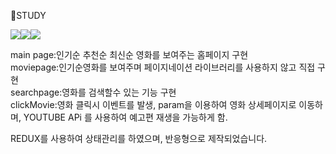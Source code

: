 📜STUDY


<img src="https://img.shields.io/badge/REACT-61DAFB?style=flat-square&logo=CSS3&logoColor=white"/><img src="https://img.shields.io/badge/CSS3-1572B6?style=flat-square&logo=CSS3&logoColor=white"/><img src="https://img.shields.io/badge/JavaScript-F7DF1E?style=flat-square&logo=CSS3&logoColor=white"/>

main page:인기순 추천순 최신순 영화를 보여주는 홈페이지 구현<br/>
moviepage:인기순영화를 보여주며 페이지네이션 라이브러리를 사용하지 않고 직접 구현<br/>
searchpage:영화를 검색할수 있는 기능 구현<br/>
clickMovie:영화 클릭시 이벤트를 발생, param을 이용하여 영화 상세페이지로 이동하며, YOUTUBE APi 를 사용하여 예고편 재생을 가능하게 함.<br/>

REDUX를 사용하여 상태관리를 하였으며, 반응형으로 제작되었습니다.<br/>
